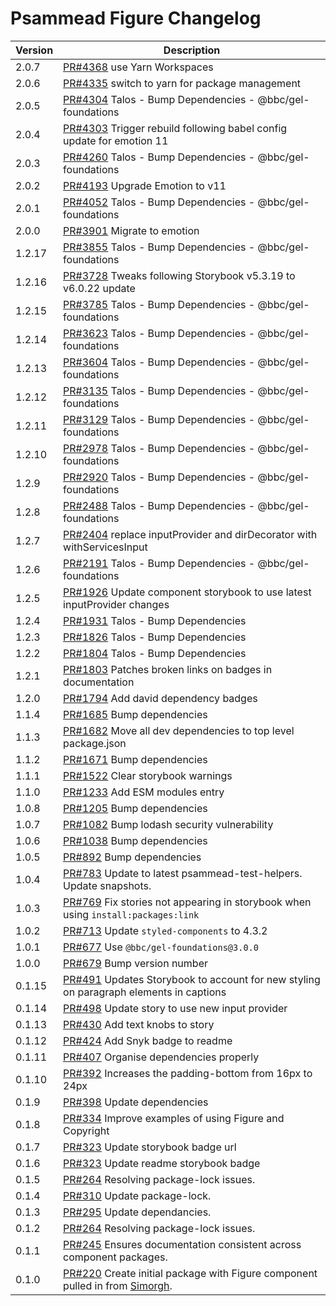 # Psammead Figure Changelog

<!-- prettier-ignore -->
| Version | Description |
|---------|-------------|
| 2.0.7 | [PR#4368](https://github.com/bbc/psammead/pull/4368) use Yarn Workspaces |
| 2.0.6 | [PR#4335](https://github.com/bbc/psammead/pull/4335) switch to yarn for package management |
| 2.0.5 | [PR#4304](https://github.com/bbc/psammead/pull/4304) Talos - Bump Dependencies - @bbc/gel-foundations |
| 2.0.4 | [PR#4303](https://github.com/bbc/psammead/pull/4303) Trigger rebuild following babel config update for emotion 11 |
| 2.0.3 | [PR#4260](https://github.com/bbc/psammead/pull/4260) Talos - Bump Dependencies - @bbc/gel-foundations |
| 2.0.2 | [PR#4193](https://github.com/bbc/psammead/pull/4193) Upgrade Emotion to v11 |
| 2.0.1 | [PR#4052](https://github.com/bbc/psammead/pull/4052) Talos - Bump Dependencies - @bbc/gel-foundations |
| 2.0.0 | [PR#3901](https://github.com/bbc/psammead/pull/3901) Migrate to emotion |
| 1.2.17 | [PR#3855](https://github.com/bbc/psammead/pull/3855) Talos - Bump Dependencies - @bbc/gel-foundations |
| 1.2.16 | [PR#3728](https://github.com/bbc/psammead/pull/3728) Tweaks following Storybook v5.3.19 to v6.0.22 update |
| 1.2.15 | [PR#3785](https://github.com/bbc/psammead/pull/3785) Talos - Bump Dependencies - @bbc/gel-foundations |
| 1.2.14 | [PR#3623](https://github.com/bbc/psammead/pull/3623) Talos - Bump Dependencies - @bbc/gel-foundations |
| 1.2.13 | [PR#3604](https://github.com/bbc/psammead/pull/3604) Talos - Bump Dependencies - @bbc/gel-foundations |
| 1.2.12 | [PR#3135](https://github.com/bbc/psammead/pull/3135) Talos - Bump Dependencies - @bbc/gel-foundations |
| 1.2.11 | [PR#3129](https://github.com/bbc/psammead/pull/3129) Talos - Bump Dependencies - @bbc/gel-foundations |
| 1.2.10 | [PR#2978](https://github.com/bbc/psammead/pull/2978) Talos - Bump Dependencies - @bbc/gel-foundations |
| 1.2.9 | [PR#2920](https://github.com/bbc/psammead/pull/2920) Talos - Bump Dependencies - @bbc/gel-foundations |
| 1.2.8 | [PR#2488](https://github.com/bbc/psammead/pull/2488) Talos - Bump Dependencies - @bbc/gel-foundations |
| 1.2.7 | [PR#2404](https://github.com/bbc/psammead/pull/2404) replace inputProvider and dirDecorator with withServicesInput |
| 1.2.6 | [PR#2191](https://github.com/bbc/psammead/pull/2191) Talos - Bump Dependencies - @bbc/gel-foundations |
| 1.2.5 | [PR#1926](https://github.com/bbc/psammead/pull/1926) Update component storybook to use latest inputProvider changes |
| 1.2.4 | [PR#1931](https://github.com/bbc/psammead/pull/1931) Talos - Bump Dependencies |
| 1.2.3 | [PR#1826](https://github.com/bbc/psammead/pull/1826) Talos - Bump Dependencies |
| 1.2.2 | [PR#1804](https://github.com/bbc/psammead/pull/1804) Talos - Bump Dependencies |
| 1.2.1 | [PR#1803](https://github.com/bbc/psammead/pull/1803/) Patches broken links on badges in documentation |
| 1.2.0 | [PR#1794](https://github.com/bbc/psammead/pull/1794) Add david dependency badges |
| 1.1.4   | [PR#1685](https://github.com/bbc/psammead/pull/1685) Bump dependencies |
| 1.1.3 | [PR#1682](https://github.com/bbc/psammead/pull/1682) Move all dev dependencies to top level package.json |
| 1.1.2 | [PR#1671](https://github.com/bbc/psammead/pull/1671) Bump dependencies |
| 1.1.1 | [PR#1522](https://github.com/bbc/psammead/pull/1522) Clear storybook warnings |
| 1.1.0 | [PR#1233](https://github.com/bbc/psammead/pull/1233) Add ESM modules entry |
| 1.0.8   | [PR#1205](https://github.com/bbc/psammead/pull/1205) Bump dependencies |
| 1.0.7   | [PR#1082](https://github.com/bbc/psammead/pull/1082) Bump lodash security vulnerability |
| 1.0.6   | [PR#1038](https://github.com/bbc/psammead/pull/1038) Bump dependencies |
| 1.0.5   | [PR#892](https://github.com/bbc/psammead/pull/892) Bump dependencies |
| 1.0.4 | [PR#783](https://github.com/bbc/psammead/pull/783) Update to latest psammead-test-helpers. Update snapshots. |
| 1.0.3 | [PR#769](https://github.com/bbc/psammead/pull/769) Fix stories not appearing in storybook when using `install:packages:link` |
| 1.0.2   | [PR#713](https://github.com/bbc/psammead/pull/713) Update `styled-components` to 4.3.2 |
| 1.0.1  | [PR#677](https://github.com/bbc/psammead/pull/677) Use `@bbc/gel-foundations@3.0.0` |
| 1.0.0  | [PR#679](https://github.com/bbc/psammead/pull/679) Bump version number |
| 0.1.15  | [PR#491](https://github.com/bbc/psammead/pull/491) Updates Storybook to account for new styling on paragraph elements in captions |
| 0.1.14  | [PR#498](https://github.com/bbc/psammead/pull/498) Update story to use new input provider |
| 0.1.13  | [PR#430](https://github.com/bbc/psammead/pull/430) Add text knobs to story |
| 0.1.12  | [PR#424](https://github.com/bbc/psammead/pull/424) Add Snyk badge to readme |
| 0.1.11  | [PR#407](https://github.com/bbc/psammead/pull/407) Organise dependencies properly |
| 0.1.10  | [PR#392](https://github.com/BBC/psammead/pull/392) Increases the padding-bottom from 16px to 24px |
| 0.1.9   | [PR#398](https://github.com/bbc/psammead/pull/398) Update dependencies |
| 0.1.8   | [PR#334](https://github.com/BBC/psammead/pull/334) Improve examples of using Figure and Copyright |
| 0.1.7   | [PR#323](https://github.com/bbc/psammead/pull/323) Update storybook badge url |
| 0.1.6   | [PR#323](https://github.com/BBC/psammead/pull/323) Update readme storybook badge |
| 0.1.5   | [PR#264](https://github.com/BBC/psammead/pull/319) Resolving package-lock issues. |
| 0.1.4   | [PR#310](https://github.com/BBC/psammead/pull/310) Update package-lock. |
| 0.1.3   | [PR#295](https://github.com/BBC/psammead/pull/295) Update dependancies. |
| 0.1.2   | [PR#264](https://github.com/BBC/psammead/pull/264) Resolving package-lock issues. |
| 0.1.1   | [PR#245](https://github.com/BBC-News/psammead/pull/245) Ensures documentation consistent across component packages. |
| 0.1.0   | [PR#220](https://github.com/BBC-News/psammead/pull/220) Create initial package with Figure component pulled in from [Simorgh](https://github.com/BBC-News/simorgh). |
